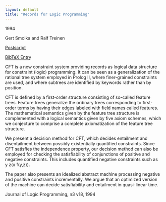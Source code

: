 ```yaml
---
layout: default
title: "Records for Logic Programming"
---
```



1994


Gert Smolka and Ralf Treinen



[Postscript](http://www.ps.uni-sb.de/PapersOz/ProgrammingSysLab/RecordsLogProg.ps.gz)

[BibTeX Entry](http://www.ps.uni-sb.de/PapersOz/abstracts/RecordsLogProg.bib)


CFT is a new constraint system providing records as logical data
structure for constraint (logic) programming.  It can be seen as a
generalization of the rational tree system employed in Prolog&nbsp;II, where
finer-grained constraints are used, and where subtrees are identified by
keywords rather than by position.


CFT is defined by a first-order structure consisting of so-called
feature trees.  Feature trees generalize the ordinary trees
corresponding to first-order terms by having their edges labeled with
field names called features.  The mathematical semantics given by the
feature tree structure is complemented with a logical semantics given by
five axiom schemes, which we conjecture to comprise a complete
axiomatization of the feature tree structure.


We present a decision method for CFT, which decides entailment and
disentailment between possibly existentially quantified constraints.
Since CFT satisfies the independence property, our decision method can
also be employed for checking the satisfiability of conjunctions of
positive and negative constraints.  This includes quantified negative
constraints such as  y  z(x 
f(y,z)).


The paper also presents an idealized abstract machine processing
negative and positive constraints incrementally.  We argue that an
optimized version of the machine can decide satisfiability and
entailment in quasi-linear time.



Journal of Logic Programming,  n3 v18, 1994





